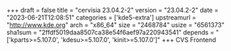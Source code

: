 +++
draft = false
title = "cervisia 23.04.2-2"
version = "23.04.2-2"
date = "2023-06-21T12:08:51"
categories = ['kde5-extra']
upstreamurl = "http://www.kde.org"
arch = "x86_64"
size = "2468784"
usize = "6561373"
sha1sum = "2ffdf5019daa8507ca38e54f6aef97a220943541"
depends = "['kparts>=5.107.0', 'kdesu>=5.107.0', 'kinit>=5.107.0']"
+++
CVS Frontend